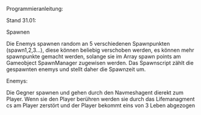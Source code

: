 Programmieranleitung:

Stand 31.01:

Spawnen

Die Enemys spawnen random an 5 verschiedenen Spawnpunkten (spawn1,2,3…), diese können beliebig verschoben werden, es können mehr spawnpunkte gemacht werden, solange sie im Array spawn points am Gameobject SpawnManager zugewisen werden.
Das Spawnscript zählt die gespawnten enemys und stellt daher die Spawnzeit um. 

Enemys:

Die Gegner spawnen und gehen durch den Navmeshagent dierekt zum Player. Wenn sie den Player berühren werden sie durch das Lifemanagment cs am Player zerstört und der Player bekommt eins von 3 Leben abgezogen

